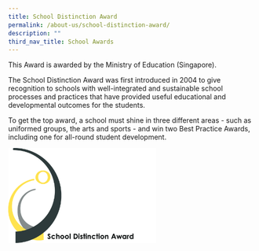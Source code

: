 ```yaml
---
title: School Distinction Award
permalink: /about-us/school-distinction-award/
description: ""
third_nav_title: School Awards
---
```



This Award is awarded by the Ministry of Education (Singapore).

The School Distinction Award was first introduced in 2004 to give recognition to schools with well-integrated and sustainable school processes and practices that have provided useful educational and developmental outcomes for the students.  

To get the top award, a school must shine in three different areas - such as uniformed groups, the arts and sports - and win two Best Practice Awards, including one for all-round student development.

<img src="/images/SDALogo.jpg" 
     style="width:60%">